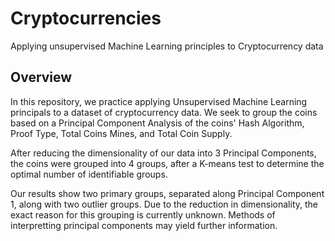 # Cryptocurrencies
Applying unsupervised Machine Learning principles to Cryptocurrency data


## Overview

In this repository, we practice applying Unsupervised Machine Learning principals to a dataset of cryptocurrency data. We seek to group the coins based on a Principal Component Analysis of the coins' Hash Algorithm, Proof Type, Total Coins Mines, and Total Coin Supply. 

After reducing the dimensionality of our data into 3 Principal Components, the coins were grouped into 4 groups, after a K-means test to determine the optimal number of identifiable groups. 

Our results show two primary groups, separated along Principal Component 1, along with two outlier groups. Due to the reduction in dimensionality, the exact reason for this grouping is currently unknown. Methods of interpretting principal components may yield further information. 